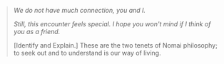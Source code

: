 > _We do not have much connection, you and I._ 
> 
> _Still, this encounter feels special. I hope you won't mind if I think of you as a friend._
>
>	\[Identify and Explain.\] These are the two tenets of Nomai philosophy; to seek out and to understand is our way of living.
<!---
Ash-Twin/Ash-Twin is a ✨ special ✨ repository because its `README.md` (this file) appears on your GitHub profile.
You can click the Preview link to take a look at your changes.
--->
